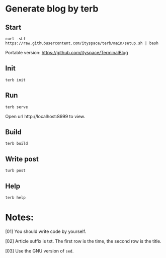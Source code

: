 Generate blog by terb
=============================

Start
-----

```
curl -sLf https://raw.githubusercontent.com/ityspace/terb/main/setup.sh | bash
```

Portable version: https://github.com/ityspace/TerminalBlog

Init
---

```
terb init
```

Run
---

```
terb serve
```

Open url http://localhost:8999 to view.

Build
---

```
terb build
```

Write post
---

```
turb post
```

Help
---

```
terb help
```

Notes:
======

[01] You should write code by yourself.

[02] Article suffix is txt. The first row is the time, the second row is the title.

[03] Use the GNU version of `sed`.

